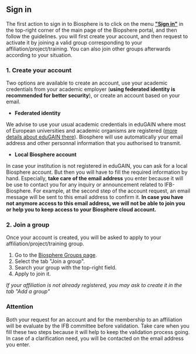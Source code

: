 ## Sign in

The first action to sign in to Biosphere is to click on the menu [**"Sign in"**](https://biosphere.france-bioinformatique.fr/cloudweb/login/?next=/)
 in the top-right corner of the main page of the Biopshere portal, and then follow the guidelines. you will first create your account, and then request to activate it by joining a valid group corresponding to your  affiliation/project/training. You can also join other groups afterwards according to your situation.

### 1. Create your account
 
 Two options are available to create an account, use your academic credentials from your academic employer (**using federated identity is recommended for better security**), or create an account based on your email.

* **Federated identity**

We advise to use your usual academic credentials in eduGAIN where most of European universities and academic organisms are registered ([more details about eduGAIN there](https://edugain.org)). 
Biosphere will use automatically your email address and other personnal information that you authorised to transmit. 

* **Local Biosphere account**

In case your institution is not registered in eduGAIN, you can ask for a local Biosphere account. But then you will have to fill the required information by hand. Especially, **take care of the email address** you enter because it will be use to contact you for any inquiry or announcement related to IFB-Biosphere.
For example, at the second step of the account request, an email message will be sent to this email address to confirm it.
**In case you have not anymore access to this email address, we will not be able to join you or help you to keep access to your Biosphere cloud account.**

### 2. Join a group

Once your account is created, you will be asked to apply to your affiliation/project/training group.

1. Go to the [Biosphere Groups page](https://biosphere.france-bioinformatique.fr/cloudweb_account/groups).
2. Select the tab "Join a group".
3. Search your group with the top-right field.
4. Apply to join it.

*If your affiliation is not already registered, you may ask to create it in the tab "Add a group"*

### **Attention**
Both your request for an account and for the membership to an affiliation will be evaluate by the IFB committee before validation.
Take care when you fill these two steps because it will help to keep the validation process going. In case of a clarification need, you will be contacted on the email address you enter. 
